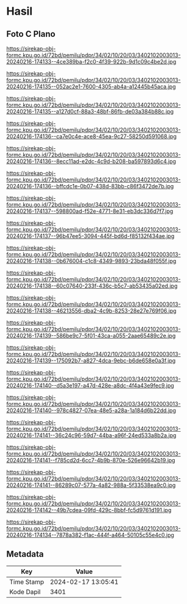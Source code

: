 # Hasil

## Foto C Plano

https://sirekap-obj-formc.kpu.go.id/72bd/pemilu/pdpr/34/02/10/20/03/3402102003013-20240216-174133--4ce389ba-f2c0-4f39-922b-9d1c09c4be2d.jpg

https://sirekap-obj-formc.kpu.go.id/72bd/pemilu/pdpr/34/02/10/20/03/3402102003013-20240216-174135--052ac2e1-7600-4305-ab4a-a12445b45aca.jpg

https://sirekap-obj-formc.kpu.go.id/72bd/pemilu/pdpr/34/02/10/20/03/3402102003013-20240216-174135--a127d0cf-88a3-48bf-86fb-de03a384b88c.jpg

https://sirekap-obj-formc.kpu.go.id/72bd/pemilu/pdpr/34/02/10/20/03/3402102003013-20240216-174136--ca7e0c4e-ace8-45ea-9c27-58250d591068.jpg

https://sirekap-obj-formc.kpu.go.id/72bd/pemilu/pdpr/34/02/10/20/03/3402102003013-20240216-174136--8ecc11ad-e2dc-4c9d-b208-ba597893d6c4.jpg

https://sirekap-obj-formc.kpu.go.id/72bd/pemilu/pdpr/34/02/10/20/03/3402102003013-20240216-174136--bffcdc1e-0b07-438d-83bb-c86f3472de7b.jpg

https://sirekap-obj-formc.kpu.go.id/72bd/pemilu/pdpr/34/02/10/20/03/3402102003013-20240216-174137--598800ad-f52e-4771-8e31-eb3dc336d7f7.jpg

https://sirekap-obj-formc.kpu.go.id/72bd/pemilu/pdpr/34/02/10/20/03/3402102003013-20240216-174137--96b47ee5-3094-445f-bd6d-f85132f434ae.jpg

https://sirekap-obj-formc.kpu.go.id/72bd/pemilu/pdpr/34/02/10/20/03/3402102003013-20240216-174138--0b676004-c1c8-4349-9893-23bda48f055f.jpg

https://sirekap-obj-formc.kpu.go.id/72bd/pemilu/pdpr/34/02/10/20/03/3402102003013-20240216-174138--60c07640-233f-436c-b5c7-ab53435a02ed.jpg

https://sirekap-obj-formc.kpu.go.id/72bd/pemilu/pdpr/34/02/10/20/03/3402102003013-20240216-174138--46213556-dba2-4c9b-8253-28e27e769f06.jpg

https://sirekap-obj-formc.kpu.go.id/72bd/pemilu/pdpr/34/02/10/20/03/3402102003013-20240216-174139--586be9c7-5f01-43ca-a055-2aae65489c2e.jpg

https://sirekap-obj-formc.kpu.go.id/72bd/pemilu/pdpr/34/02/10/20/03/3402102003013-20240216-174139--175092b7-a827-4dca-9ebc-b6de658e0a3f.jpg

https://sirekap-obj-formc.kpu.go.id/72bd/pemilu/pdpr/34/02/10/20/03/3402102003013-20240216-174140--d5a3e197-a47d-428e-a8dc-4f4a43e9fec9.jpg

https://sirekap-obj-formc.kpu.go.id/72bd/pemilu/pdpr/34/02/10/20/03/3402102003013-20240216-174140--978c4827-07ea-48e5-a28a-1a184d6b22dd.jpg

https://sirekap-obj-formc.kpu.go.id/72bd/pemilu/pdpr/34/02/10/20/03/3402102003013-20240216-174141--36c24c96-59d7-44ba-a96f-24ed533a8b2a.jpg

https://sirekap-obj-formc.kpu.go.id/72bd/pemilu/pdpr/34/02/10/20/03/3402102003013-20240216-174141--f785cd2d-6cc7-4b9b-870e-526e96642b19.jpg

https://sirekap-obj-formc.kpu.go.id/72bd/pemilu/pdpr/34/02/10/20/03/3402102003013-20240216-174141--86289c07-577a-4a82-988a-5f33538ea9c0.jpg

https://sirekap-obj-formc.kpu.go.id/72bd/pemilu/pdpr/34/02/10/20/03/3402102003013-20240216-174142--49b7cdea-09fd-429c-8bbf-fc5d9761d191.jpg

https://sirekap-obj-formc.kpu.go.id/72bd/pemilu/pdpr/34/02/10/20/03/3402102003013-20240216-174134--7878a382-f1ac-444f-a464-50105c55e4c0.jpg


## Metadata

| Key        | Value               |
| ---------- | ------------------- |
| Time Stamp | 2024-02-17 13:05:41 |
| Kode Dapil | 3401                |



